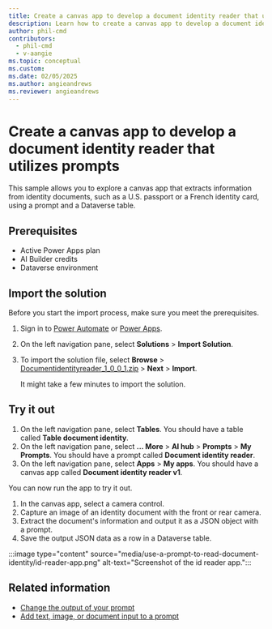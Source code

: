 ```yaml
---
title: Create a canvas app to develop a document identity reader that utilizes prompts
description: Learn how to create a canvas app to develop a document identity reader that utilizes prompts.
author: phil-cmd
contributors:
  - phil-cmd
  - v-aangie
ms.topic: conceptual
ms.custom:
ms.date: 02/05/2025
ms.author: angieandrews
ms.reviewer: angieandrews
---
```


# Create a canvas app to develop a document identity reader that utilizes prompts

This sample allows you to explore a canvas app that extracts information from identity documents, such as a U.S. passport or a French identity card, using a prompt and a Dataverse table.

## Prerequisites

- Active Power Apps plan
- AI Builder credits
- Dataverse environment

## Import the solution

Before you start the import process, make sure you meet the prerequisites.

1. Sign in to [Power Automate](https://make.powerautomate.com/) or [Power Apps](https://make.powerapps.com/).
1. On the left navigation pane, select **Solutions** > **Import Solution**.
1. To import the solution file, select **Browse** > [Documentidentityreader_1_0_0_1.zip](https://go.microsoft.com/fwlink/?linkid=2301870) > **Next** > **Import**.

    It might take a few minutes to import the solution.

## Try it out


1. On the left navigation pane, select **Tables**. You should have a table called **Table document identity**.
1. On the left navigation pane, select **... More** > **AI hub** > **Prompts** > **My Prompts**. You should have a prompt called **Document identity reader**.
1. On the left navigation pane, select **Apps** > **My apps**. You should have a canvas app called **Document identity reader v1**.

  You can now run the app to try it out.

1. In the canvas app, select a camera control.
1. Capture an image of an identity document with the front or rear camera.
1. Extract the document's information and output it as a JSON object with a prompt.
1. Save the output JSON data as a row in a Dataverse table.

:::image type="content" source="media/use-a-prompt-to-read-document-identity/id-reader-app.png" alt-text="Screenshot of the id reader app.":::

## Related information

- [Change the output of your prompt](change-prompt-output.md)
- [Add text, image, or document input to a prompt](add-inputs-prompt.md)

